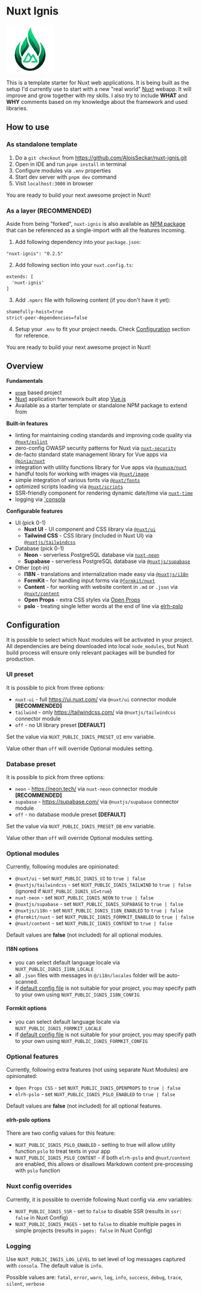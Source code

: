 # Nuxt Ignis

![Nuxt Ignis](https://github.com/AloisSeckar/nuxt-ignis/blob/main/public/nuxt-ignis.png)

This is a template starter for Nuxt web applications. It is being built as the setup I'd currently use to start with a new "real world" [Nuxt](https://nuxt.com/) webapp. It will improve and grow together with my skills. I also try to include **WHAT** and **WHY** comments based on my knowledge about the framework and used libraries.

## How to use

### As standalone template
1. Do a `git checkout` from https://github.com/AloisSeckar/nuxt-ignis.git
2. Open in IDE and run `pnpm install` in terminal
3. Configure modules via `.env` properties
4. Start dev server with `pnpm dev` command
5. Visit `localhost:3000` in browser

You are ready to build your next awesome project in Nuxt!

### As a layer (RECOMMENDED)
Aside from being "forked", `nuxt-ignis` is also available as [NPM package](https://www.npmjs.com/package/nuxt-ignis) that can be referenced as a single-import with all the features incoming.

1) Add following dependency into your `package.json`:
```
"nuxt-ignis": "0.2.5"
```

2) Add following section into your `nuxt.config.ts`:
```
extends: [
  'nuxt-ignis'
]
```

3) Add `.npmrc` file with following content (if you don't have it yet):
```
shamefully-hoist=true
strict-peer-dependencies=false
```

4) Setup your `.env` to fit your project needs. Check [Configuration](#Configuration) section for reference.

You are ready to build your next awesome project in Nuxt!

## Overview

**Fundamentals**
- [`pnpm`](https://pnpm.io/) based project
- [Nuxt](https://nuxt.com/) application framework built atop [Vue.js](https://vuejs.org/)
- Available as a starter template or standalone NPM package to extend from

**Built-in features**
- linting for maintaining coding standards and improving code quality via [`@nuxt/eslint`](https://nuxt.com/modules/eslint) 
- zero-config OWASP security patterns for Nuxt via [`nuxt-security`](https://nuxt-security.vercel.app/)
- de-facto standard state management library for Vue apps via [`@pinia/nuxt`](https://pinia.vuejs.org/ssr/nuxt.html)
- integration with utility functions library for Vue apps via [`@vueuse/nuxt`](https://vueuse.org/nuxt/README.html)
- handful tools for working with images via [`@nuxt/image`](https://image.nuxt.com/)
- simple integration of various fonts via [`@nuxt/fonts`](https://fonts.nuxt.com/)
- optimized scripts loading via [`@nuxt/scripts`](https://scripts.nuxt.com/)
- SSR-friendly component for rendering dynamic date/time via [`nuxt-time`](https://nuxt.com/modules/time)
- logging via [`consola](https://github.com/unjs/consola)

**Configurable features**
- UI (pick 0-1)
  - **Nuxt UI** - UI component and CSS library via [`@nuxt/ui`](https://ui.nuxt.com/) 
  - **Tailwind CSS** - CSS library (included in Nuxt UI) via [`@nuxtjs/tailwindcss`](https://tailwindcss.nuxtjs.org/) 
- Database (pick 0-1)
  - **Neon** - serverless PostgreSQL database via [`nuxt-neon`](https://github.com/AloisSeckar/nuxt-neon/) 
  - **Supabase** - serverless PostgreSQL database via [`@nuxtjs/supabase`](https://supabase.nuxtjs.org/) 
- Other (opt-in)
  - **I18N** - translations and internalization made easy via [`@nuxtjs/i18n`](hhttps://i18n.nuxtjs.org/) 
  - **FormKit** - for handling input forms via [`@formkit/nuxt`](https://nuxt.com/modules/formkit) 
  - **Content** - for working with website content in `.md` or `.json` via [`@nuxt/content`](https://content.nuxt.com/) 
  - **Open Props** - extra CSS styles via [Open Props](https://open-props.style/)
  - **pslo** - treating single letter words at the end of line via [elrh-pslo](https://open-props.style/)

## Configuration
It is possible to select which Nuxt modules will be activated in your project. All dependencies are being downloaded into local `node_modules`, but Nuxt build process will ensure only relevant packages will be bundled for production.

### UI preset
It is possible to pick from three options:
- `nuxt-ui` - full https://ui.nuxt.com/ via `@nuxt/ui` connector module **[RECOMMENDED]**
- `tailwind` - only https://tailwindcss.com/ via `@nuxtjs/tailwindcss` connector module
- `off` - no UI library preset **[DEFAULT]**

Set the value via `NUXT_PUBLIC_IGNIS_PRESET_UI` env variable.

Value other than `off` will override Optional modules setting.

### Database preset
It is possible to pick from three options:
- `neon` - https://neon.tech/ via `nuxt-neon` connector module **[RECOMMENDED]**
- `supabase` - https://supabase.com/ via `@nuxtjs/supabase` connector module
- `off` - no database module preset **[DEFAULT]**

Set the value via `NUXT_PUBLIC_IGNIS_PRESET_DB` env variable.

Value other than `off` will override Optional modules setting.

### Optional modules
Currently, following modules are opinionated:
- `@nuxt/ui` - set `NUXT_PUBLIC_IGNIS_UI` to `true | false`
- `@nuxtjs/tailwindcss` - set `NUXT_PUBLIC_IGNIS_TAILWIND` to `true | false` (ignored if `NUXT_PUBLIC_IGNIS_UI=true`)
- `nuxt-neon` - set `NUXT_PUBLIC_IGNIS_NEON` to `true | false`
- `@nuxtjs/supabase` - set `NUXT_PUBLIC_IGNIS_SUPABASE` to `true | false`
- `@nuxtjs/i18n` - set `NUXT_PUBLIC_IGNIS_I18N_ENABLED` to `true | false`
- `@formkit/nuxt` - set `NUXT_PUBLIC_IGNIS_FORMKIT_ENABLED` to `true | false`
- `@nuxt/content` - set `NUXT_PUBLIC_IGNIS_CONTENT` to `true | false`

Default values are **false** (not included) for all optional modules.

#### I18N options
- you can select default language locale via `NUXT_PUBLIC_IGNIS_I18N_LOCALE`
- all `.json` files with messages in `@/i18n/locales` folder will be auto-scanned.
- if [default config file](https://github.com/AloisSeckar/nuxt-ignis/blob/main/i18n.config.ts) is not suitable for your project, you may specify path to your own using `NUXT_PUBLIC_IGNIS_I18N_CONFIG`

#### Formkit options
- you can select default language locale via `NUXT_PUBLIC_IGNIS_FORMKIT_LOCALE`
- if [default config file](https://github.com/AloisSeckar/nuxt-ignis/blob/main/i18n.config.ts) is not suitable for your project, you may specify path to your own using `NUXT_PUBLIC_IGNIS_FORMKIT_CONFIG`

### Optional features
Currently, following extra features (not using separate Nuxt Modules) are opinionated:
- `Open Props CSS` - set `NUXT_PUBLIC_IGNIS_OPENPROPS` to `true | false`
- `elrh-pslo` - set `NUXT_PUBLIC_IGNIS_PSLO_ENABLED` to `true | false`

Default values are **false** (not included) for all optional features.

#### elrh-pslo options
There are two config values for this feature:
- `NUXT_PUBLIC_IGNIS_PSLO_ENABLED` - setting to true will allow utility function `pslo` to treat texts in your app
- `NUXT_PUBLIC_IGNIS_PSLO_CONTENT` - if both `elrh-pslo` and `@nuxt/content` are enabled, this allows or disallows Markdown content pre-processing with `pslo` function

### Nuxt config overrides
Currently, it is possible to override following Nuxt config via .env variables:
- `NUXT_PUBLIC_IGNIS_SSR` - set to `false` to disable SSR (results in `ssr: false` in Nuxt Config)
- `NUXT_PUBLIC_IGNIS_PAGES` - set to `false` to disable multiple pages in simple projects (results in `pages: false` in Nuxt Config)

### Logging
Use `NUXT_PUBLIC_INGIS_LOG_LEVEL` to set level of log messages captured with `consola`. The default value is `info`.

Possible values are: `fatal`, `error`, `warn`, `log`, `info`, `success`, `debug`, `trace`, `silent`, `verbose`
